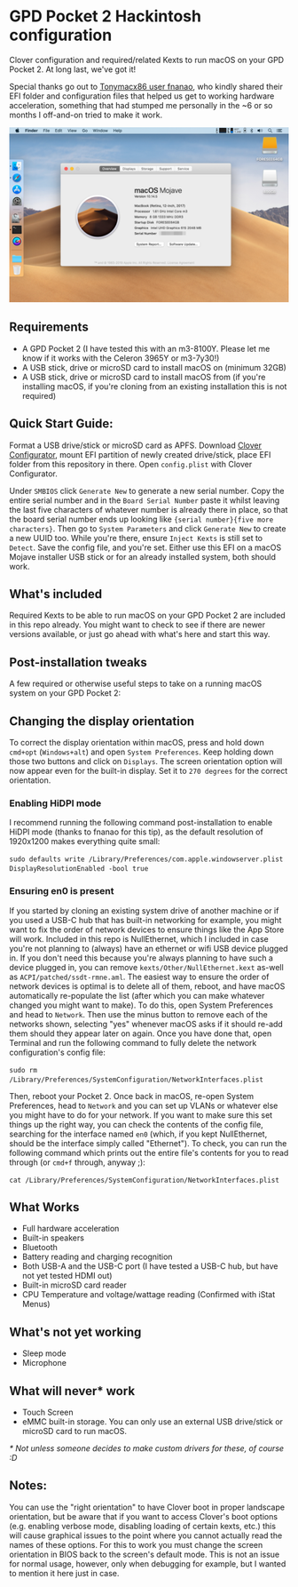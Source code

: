 # GPD Pocket 2 Hackintosh configuration 
Clover configuration and required/related Kexts to run macOS on your GPD Pocket 2. At long last, we've got it!

Special thanks go out to [Tonymacx86 user fnanao](https://www.tonymacx86.com/threads/gpd-pocket-2-battery-status.279659/), who kindly shared their EFI folder and configuration files that helped us get to working hardware acceleration, something that had stumped me personally in the ~6 or so months I off-and-on tried to make it work.

![macOS Mojave 10.14.5 running on the GPD Pocket 2 m3-8100y](images/screenshot_m3-8100y.png?raw=true)

## Requirements

- A GPD Pocket 2 (I have tested this with an m3-8100Y. Please let me know if it works with the Celeron 3965Y or m3-7y30!)
- A USB stick, drive or microSD card to install macOS on (minimum 32GB)
- A USB stick, drive or microSD card to install macOS from (if you're installing macOS, if you're cloning from an existing installation this is not required)

## Quick Start Guide:
Format a USB drive/stick or microSD card as APFS. Download [Clover Configurator](https://mackie100projects.altervista.org/download-clover-configurator/), mount EFI partition of newly created drive/stick, place EFI folder from this repository in there. Open `config.plist` with Clover Configurator.

Under `SMBIOS` click `Generate New` to generate a new serial number. Copy the entire serial number and in the `Board Serial Number` paste it whilst leaving the last five characters of whatever number is already there in place, so that the board serial number ends up looking like `{serial number}{five more characters}`. Then go to `System Parameters` and click `Generate New` to create a new UUID too. While you're there, ensure `Inject Kexts` is still set to `Detect`. Save the config file, and you're set. Either use this EFI on a macOS Mojave installer USB stick or for an already installed system, both should work.

## What's included
Required Kexts to be able to run macOS on your GPD Pocket 2 are included in this repo already. You might want to check to see if there are newer versions available, or just go ahead with what's here and start this way.

## Post-installation tweaks
A few required or otherwise useful steps to take on a running macOS system on your GPD Pocket 2:

## Changing the display orientation
To correct the display orientation within macOS, press and hold down `cmd+opt` (`Windows+alt`) and open `System Preferences`. Keep holding down those two buttons and click on `Displays`. The screen orientation option will now appear even for the built-in display. Set it to `270 degrees` for the correct orientation.

### Enabling HiDPI mode
I recommend running the following command post-installation to enable HiDPI mode (thanks to fnanao for this tip), as the default resolution of 1920x1200 makes everything quite small:

`sudo defaults write /Library/Preferences/com.apple.windowserver.plist DisplayResolutionEnabled -bool true`

### Ensuring en0 is present
If you started by cloning an existing system drive of another machine or if you used a USB-C hub that has built-in networking for example, you might want to fix the order of network devices to ensure things like the App Store will work. Included in this repo is NullEthernet, which I included in case you're not planning to (always) have an ethernet or wifi USB device plugged in. If you don't need this because you're always planning to have such a device plugged in, you can remove `kexts/Other/NullEthernet.kext` as-well as `ACPI/patched/ssdt-rmne.aml`. The easiest way to ensure the order of network devices is optimal is to delete all of them, reboot, and have macOS automatically re-populate the list (after which you can make whatever changed you might want to make). To do this, open System Preferences and head to `Network`. Then use the minus button to remove each of the networks shown, selecting "yes" whenever macOS asks if it should re-add them should they appear later on again. Once you have done that, open Terminal and run the following command to fully delete the network configuration's config file:

`sudo rm /Library/Preferences/SystemConfiguration/NetworkInterfaces.plist`

Then, reboot your Pocket 2. Once back in macOS, re-open System Preferences, head to `Network` and you can set up VLANs or whatever else you might have to do for your network. If you want to make sure this set things up the right way, you can check the contents of the config file, searching for the interface named `en0` (which, if you kept NullEthernet, should be the interface simply called "Ethernet"). To check, you can run the following command which prints out the entire file's contents for you to read through (or `cmd+f` through, anyway ;):

`cat /Library/Preferences/SystemConfiguration/NetworkInterfaces.plist`

## What Works

- Full hardware acceleration
- Built-in speakers
- Bluetooth
- Battery reading and charging recognition
- Both USB-A and the USB-C port (I have tested a USB-C hub, but have not yet tested HDMI out)
- Built-in microSD card reader
- CPU Temperature and voltage/wattage reading (Confirmed with iStat Menus)

## What's not yet working

- Sleep mode
- Microphone

## What will never* work
- Touch Screen
- eMMC built-in storage. You can only use an external USB drive/stick or microSD card to run macOS.

_* Not unless someone decides to make custom drivers for these, of course :D_

## Notes:
You can use the "right orientation" to have Clover boot in proper landscape orientation, but be aware that if you want to access Clover's boot options (e.g. enabling verbose mode, disabling loading of certain kexts, etc.) this will cause graphical issues to the point where you cannot actually read the names of these options. For this to work you must change the screen orientation in BIOS back to the screen's default mode. This is not an issue for normal usage, however, only when debugging for example, but I wanted to mention it here just in case.

